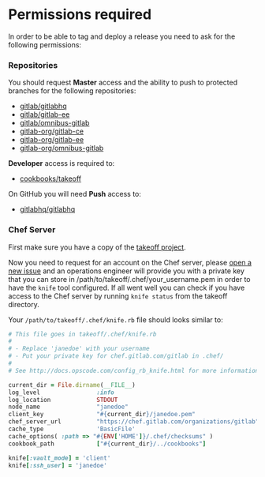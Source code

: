 # Permissions required

In order to be able to tag and deploy a release you need to ask for the
following permissions:

### Repositories

You should request **Master** access and the ability to push to protected
branches for the following repositories:

* [gitlab/gitlabhq](https://dev.gitlab.org/gitlab/gitlabhq)
* [gitlab/gitlab-ee](https://dev.gitlab.org/gitlab/gitlab-ee)
* [gitlab/omnibus-gitlab](https://dev.gitlab.org/gitlab/omnibus-gitlab)
* [gitlab-org/gitlab-ce](https://gitlab.com/gitlab-org/gitlab-ce)
* [gitlab-org/gitlab-ee](https://gitlab.com/gitlab-org/gitlab-ee)
* [gitlab-org/omnibus-gitlab](https://gitlab.com/gitlab-org/omnibus-gitlab)

**Developer** access is required to:

* [cookbooks/takeoff](https://gitlab.com/gitlab-org/takeoff)

On GitHub you will need **Push** access to:

* [gitlabhq/gitlabhq](https://github.com/gitlabhq/gitlabhq)

### Chef Server

First make sure you have a copy of the [takeoff project](https://gitlab.com/gitlab-org/takeoffo).

Now you need to request for an account on the Chef server, please [open a new issue](https://gitlab.com/gitlab-com/infrastructure/issues/new)
and an operations engineer will provide you with a private key that you can store in /path/to/takeoff/.chef/your_username.pem in order
to have the `knife` tool configured. If all went well you can check if you
have access to the Chef server by running `knife status` from the
takeoff directory.

Your `/path/to/takeoff/.chef/knife.rb` file should looks similar to:

```ruby
# This file goes in takeoff/.chef/knife.rb
#
# - Replace 'janedoe' with your username
# - Put your private key for chef.gitlab.com/gitlab in .chef/
#
# See http://docs.opscode.com/config_rb_knife.html for more information on knife configuration options

current_dir = File.dirname(__FILE__)
log_level                :info
log_location             STDOUT
node_name                "janedoe"
client_key               "#{current_dir}/janedoe.pem"
chef_server_url          "https://chef.gitlab.com/organizations/gitlab"
cache_type               'BasicFile'
cache_options( :path => "#{ENV['HOME']}/.chef/checksums" )
cookbook_path            ["#{current_dir}/../cookbooks"]

knife[:vault_mode] = 'client'
knife[:ssh_user] = 'janedoe'
```
